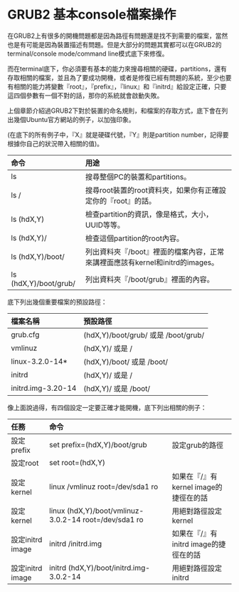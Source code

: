 # GRUB2 基本console檔案操作

在GRUB2上有很多的開機問題都是因為路徑有問題還是找不到需要的檔案，當然也是有可能是因為裝置描述有問題。但是大部分的問題其實都可以在GRUB2的terminal/console mode/command line模式底下來修復。

而在terminal底下，你必須要有基本的能力來搜尋相關的硬碟，partitions，還有存取相關的檔案，並且為了要成功開機，或者是修復已經有問題的系統，至少也要有相關的能力將變數『root』，『prefix』，『linux』和『initrd』給設定正確，只要這四個參數有一個不對的話，那你的系統就會啟動失敗。

上個章節介紹過GRUB2下對於裝置的命名規則，和檔案的存取方式，底下會在列出幾個Ubuntu官方網站的例子，以加強印象。

(在底下的所有例子中，『X』就是硬碟代號，『Y』則是partition number，記得要根據你自己的狀況帶入相關的值)。

|命令|用途|
|:--|:--|
|ls|搜尋整個PC的裝置和partitions。|
|ls /|搜尋root裝置的root資料夾，如果你有正確設定你的『root』的話。|
|ls (hdX,Y)|檢查partition的資訊，像是格式，大小，UUID等等。|
|ls (hdX,Y)/|檢查這個partition的root內容。|
|ls (hdX,Y)/boot/|列出資料夾『/boot』裡面的檔案內容，正常來講裡面應該有kernel和initrd的images。|
|ls (hdX,Y)/boot/grub/|列出資料夾『/boot/grub』裡面的內容。|

底下列出幾個重要檔案的預設路徑：

|檔案名稱|預設路徑|
|:--|:--|
|grub.cfg|(hdX,Y)/boot/grub/ 或是 /boot/grub/|
|vmlinuz|(hdX,Y)/ 或是 /|
|linux-3.2.0-14*|(hdX,Y)/boot/ 或是 /boot/|
|initrd|(hdX,Y)/ 或是 /|
|initrd.img-3.20-14|(hdX,Y)/ 或是 /boot/|

像上面說過得，有四個設定一定要正確才能開機，底下列出相關的例子：

|任務|命令||
|:--|:--|:--|
|設定prefix|set prefix=(hdX,Y)/boot/grub|設定grub的路徑|
|設定root|set root=(hdX,Y)||
|設定kernel|linux /vmlinuz root=/dev/sda1 ro|如果在『/』有kernel image的捷徑在的話|
|設定kernel|linux (hdX,Y)/boot/vmlinuz-3.0.2-14 root=/dev/sda1 ro|用絕對路徑設定kernel|
|設定initrd image|initrd /initrd.img|如果在『/』有initrd image的捷徑在的話|
|設定initrd image|initrd (hdX,Y)/boot/initrd.img-3.0.2-14|用絕對路徑設定initrd|